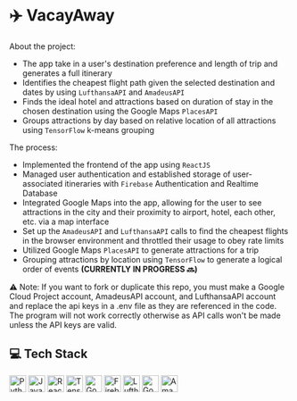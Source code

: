 # ✈️ VacayAway

About the project:
- The app take in a user's destination preference and length of trip and generates a full itinerary
- Identifies the cheapest flight path given the selected destination and dates by using `LufthansaAPI` and `AmadeusAPI`
- Finds the ideal hotel and attractions based on duration of stay in the chosen destination using the Google Maps `PlacesAPI`
- Groups attractions by day based on relative location of all attractions using `TensorFlow` k-means grouping

The process:
- Implemented the frontend of the app using `ReactJS`
- Managed user authentication and established storage of user-associated itineraries with `Firebase` Authentication and Realtime Database
- Integrated Google Maps into the app, allowing for the user to see attractions in the city and their proximity to airport, hotel, each other, etc. via a map interface
- Set up the `AmadeusAPI` and `LufthansaAPI` calls to find the cheapest flights in the browser environment and throttled their usage to obey rate limits
- Utilized Google Maps `PlacesAPI` to generate attractions for a trip
- Grouping attractions by location using `TensorFlow` to generate a logical order of events **(CURRENTLY IN PROGRESS 🔜)**

⚠️ Note: If you want to fork or duplicate this repo, you must make a Google Cloud Project account, AmadeusAPI account, and LufthansaAPI account and replace the api keys in a .env file as they are referenced in the code. The program will not work correctly otherwise as API calls won't be made unless the API keys are valid.

## 💻 Tech Stack
<img src="https://img.shields.io/badge/-Python-3776AB?style=flat&logo=python&logoColor=ffdd55" height="30" alt = "Python" /> <img src="https://img.shields.io/badge/-JavaScript-31322f?style=flat&logo=javascript&logoColor=F7DF1E" height="30" alt = "Javascript"/> 
<img src="https://img.shields.io/badge/-ReactJS-61DAFB?style=flat&logo=react&logoColor=282c34" height="30" alt = "ReactJS" />
<img src="https://img.shields.io/badge/-TensorFlow-425066?style=flat&logo=tensorflow&logoColor=FF6F00" height="30" alt = "TensorFlow" />
<img src="https://img.shields.io/badge/GoogleCloud-4285F4?style=flat&logo=googlecloud&logoColor=white" height="30" alt = "GoogleCloud" />
<img src="https://img.shields.io/badge/-Firebase-f58411?style=flat&logo=firebase&logoColor=FFCA28" height="30" alt = "Firebase" />
<img src="https://img.shields.io/badge/LufthansaAPI-05164D?style=flat&logo=lufthansa&logoColor=white" height="30" alt = "LufthansaAPI" />
<img src="https://img.shields.io/badge/GoogleMapsAPI-4285F4?style=flat&logo=googlemaps&logoColor=red" height="30" alt = "GoogleMapsAPI" />
<img src="https://img.shields.io/badge/AmadeusAPI-275db2?style=flat" height="30" alt = "AmadeusAPI" />

